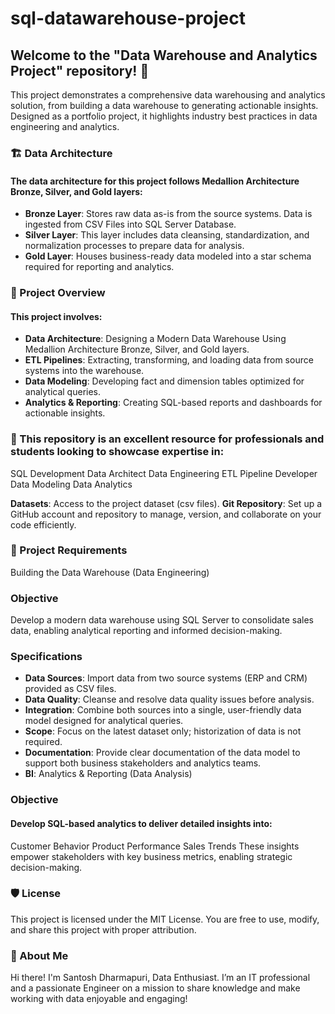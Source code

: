 # sql-datawarehouse-project


## Welcome to the "Data Warehouse and Analytics Project" repository! 🚀

This project demonstrates a comprehensive data warehousing and analytics solution, from building a data warehouse to generating actionable insights. Designed as a portfolio project, it highlights industry best practices in data engineering and analytics.

### 🏗️ Data Architecture
#### The data architecture for this project follows Medallion Architecture Bronze, Silver, and Gold layers:
- **Bronze Layer**: Stores raw data as-is from the source systems. Data is ingested from CSV Files into SQL Server Database.
- **Silver Layer**: This layer includes data cleansing, standardization, and normalization processes to prepare data for analysis.
- **Gold Layer**: Houses business-ready data modeled into a star schema required for reporting and analytics.

### 📖 Project Overview
#### This project involves:

- **Data Architecture**: Designing a Modern Data Warehouse Using Medallion Architecture Bronze, Silver, and Gold layers.
- **ETL Pipelines**: Extracting, transforming, and loading data from source systems into the warehouse.
- **Data Modeling**: Developing fact and dimension tables optimized for analytical queries.
- **Analytics & Reporting**: Creating SQL-based reports and dashboards for actionable insights.

### 🎯 This repository is an excellent resource for professionals and students looking to showcase expertise in:

SQL Development
Data Architect
Data Engineering
ETL Pipeline Developer
Data Modeling
Data Analytics

**Datasets**: Access to the project dataset (csv files).
**Git Repository**: Set up a GitHub account and repository to manage, version, and collaborate on your code efficiently.

### 🚀 Project Requirements
Building the Data Warehouse (Data Engineering)

### Objective
Develop a modern data warehouse using SQL Server to consolidate sales data, enabling analytical reporting and informed decision-making.

### Specifications

- **Data Sources**: Import data from two source systems (ERP and CRM) provided as CSV files.
- **Data Quality**: Cleanse and resolve data quality issues before analysis.
- **Integration**: Combine both sources into a single, user-friendly data model designed for analytical queries.
- **Scope**: Focus on the latest dataset only; historization of data is not required.
- **Documentation**: Provide clear documentation of the data model to support both business stakeholders and analytics teams.
- **BI**: Analytics & Reporting (Data Analysis)

### Objective

#### Develop SQL-based analytics to deliver detailed insights into:

Customer Behavior
Product Performance
Sales Trends
These insights empower stakeholders with key business metrics, enabling strategic decision-making.


### 🛡️ License
This project is licensed under the MIT License. You are free to use, modify, and share this project with proper attribution.

### 🌟 About Me
Hi there! I'm Santosh Dharmapuri, Data Enthusiast. I’m an IT professional and a passionate Engineer on a mission to share knowledge and make working with data enjoyable and engaging!
